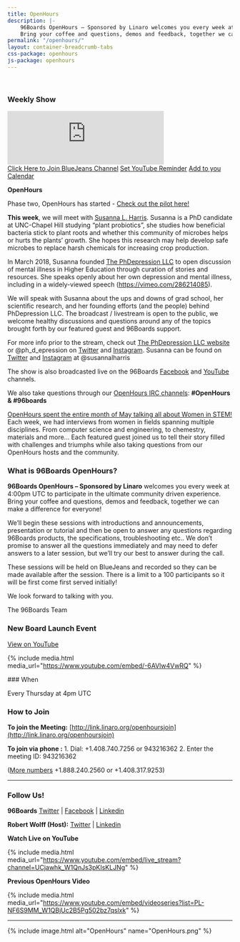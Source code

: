 ```yaml
---
title: OpenHours
description: |-
    96Boards OpenHours – Sponsored by Linaro welcomes you every week at 4:00pm UTC to participate in the ultimate community driven experience.
    Bring your coffee and questions, demos and feedback, together we can make a difference for everyone!
permalink: "/openhours/"
layout: container-breadcrumb-tabs
css-package: openhours
js-package: openhours
---
```


<div class="col-md-6" markdown="1">
<br>
<h3>Weekly Show</h3>
<iframe width="350" height="120" src="https://w2.countingdownto.com/2050235" frameborder="0"></iframe><br />
<a href="http://linaro.co/openhoursjoin" class="btn blog-read-more-btn center-block">Click Here to Join BlueJeans Channel</a>
<a href="https://www.youtube.com/c/96Boards/live" class="btn blog-read-more-btn center-block">Set YouTube Reminder</a>
<a href="https://calendar.google.com/event?action=TEMPLATE&tmeid=cTc0M2EzbXV1NWhvM3J2b2E1MWI2dnFlNThfMjAxODEwMjVUMTYwMDAwWiByb2JlcnQud29sZmZAbGluYXJvLm9yZw&tmsrc=robert.wolff%40linaro.org">Add to you Calendar</a>

**OpenHours**

Phase two, OpenHours has started - [Check out the pilot here!](https://youtu.be/QPijdGYpLoA)

**This week**, we will meet with [Susanna L. Harris](https://www.instagram.com/susannalharris/). Susanna is a PhD candidate at UNC-Chapel Hill studying “plant probiotics”, she studies how beneficial bacteria stick to plant roots and whether this community of microbes helps or hurts the plants’ growth. She hopes this research may help develop safe microbes to replace harsh chemicals for increasing crop production.

In March 2018, Susanna founded [The PhDepression LLC](https://www.instagram.com/ph_d_epression/) to open discussion of mental illness in Higher Education through curation of stories and resources. She speaks openly about her own depression and mental illness, including in a widely-viewed speech (https://vimeo.com/286214085).

We will speak with Susanna about the ups and downs of grad school, her scientific research, and her founding efforts (and the people) behind PhDepression LLC. The broadcast / livestream is open to the public, we welcome healthy discussions and questions around any of the topics brought forth by our featured guest and 96Boards support.

For more info prior to the stream, check out [The PhDepression LLC website](www.thephdepression.com) or @ph_d_epression on [Twitter](https://twitter.com/Ph_D_epression) and [Instagram](https://www.instagram.com/ph_d_epression/). Susanna can be found on [Twitter](https://twitter.com/SusannaLHarris) and [Instagram](https://www.instagram.com/susannalharris/) at @susannalharris

The show is also broadcasted live on the 96Boards [Facebook](https://www.facebook.com/96Boards/) and [YouTube](https://www.youtube.com/c/96Boards/live) channels.

We also take questions through our [OpenHours IRC channels](https://webchat.freenode.net/): **#OpenHours & #96boards**

[OpenHours spent the entire month of May talking all about Women in STEM!](https://www.96boards.org/go/wistem-2018/) Each week, we had interviews from women in fields spanning multiple disciplines. From computer science and engineering, to chemestry, materials and more... Each featured guest joined us to tell their story filled with challenges and triumphs while also taking questions from our OpenHours hosts and the community.

### What is 96Boards OpenHours?

**96Boards OpenHours – Sponsored by Linaro** welcomes you every week at 4:00pm UTC to participate in the ultimate community driven experience. Bring your coffee and questions, demos and feedback, together we can make a difference for everyone!

We’ll begin these sessions with introductions and announcements, presentation or tutorial and then be open to answer any questions regarding 96Boards products, the specifications, troubleshooting etc.. We don’t promise to answer all the questions immediately and may need to defer answers to a later session, but we’ll try our best to answer during the call.

These sessions will be held on BlueJeans and recorded so they can be made available after the session. There is a limit to a 100 participants so it will be first come first served initially!

We look forward to talking with you.

The 96Boards Team

### New Board Launch Event

[View on YouTube](https://youtu.be/-6AVlw4VwRQ)

{% include media.html media_url="https://www.youtube.com/embed/-6AVlw4VwRQ" %}

</div>
<div class="col-md-6">
<div class="openhours-panel" markdown="1" id="openhours-panel">
### When

Every Thursday at 4pm UTC

### How to Join

**To join the Meeting:**
[http://link.linaro.org/openhoursjoin](http://link.linaro.org/openhoursjoin)

**To join via phone :**
1\. Dial: +1.408.740.7256 or 943216362
2\. Enter the meeting ID: 943216362

([More numbers](http://bluejeans.com/numbers?ll=en) +1.888.240.2560 or +1.408.317.9253)

* * *

### Follow Us!

**96Boards**
[Twitter](https://twitter.com/96Boards) | [Facebook](https://www.facebook.com/96Boards) | [Linkedin](https://www.linkedin.com/company/96boards)

**Robert Wolff (Host):**
[Twitter](https://twitter.com/sdrobertw) | [Linkedin](https://www.linkedin.com/in/sdrobertw)

**Watch Live on YouTube**

{% include media.html media_url="https://www.youtube.com/embed/live_stream?channel=UCjawhk_W1QnJs3pKIsKLJNg" %}

**Previous OpenHours Video**

{% include media.html media_url="https://www.youtube.com/embed/videoseries?list=PL-NF6S9MM_W1QBjUc2B5Pg502bz7qslxk" %}

* * *

{% include image.html alt="OpenHours" name="OpenHours.png" %}


</div>
</div>
